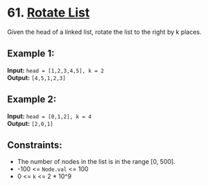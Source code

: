 # 61. [Rotate List](https://leetcode.com/problems/rotate-list/description/)

Given the head of a linked list, rotate the list to the right by k places.

## Example 1:
**Input:** `head = [1,2,3,4,5], k = 2`  
**Output:** `[4,5,1,2,3]`

## Example 2:
**Input:** `head = [0,1,2], k = 4`  
**Output:** `[2,0,1]`

## Constraints:
- The number of nodes in the list is in the range [0, 500].
- -100 <= `Node.val` <= 100
- 0 <= `k` <= 2 * 10^9


